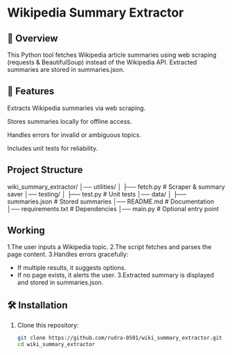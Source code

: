 # Wikipedia Summary Extractor

## 📌 Overview
This Python tool fetches Wikipedia article summaries using web scraping (requests & BeautifulSoup) instead of the Wikipedia API. Extracted summaries are stored in summaries.json.




## 🚀 Features


Extracts Wikipedia summaries via web scraping.

Stores summaries locally for offline access.

Handles errors for invalid or ambiguous topics.

Includes unit tests for reliability.
## Project Structure

wiki_summary_extractor/
│── utilities/
│   ├── fetch.py  # Scraper & summary saver
│── testing/
│   ├── test.py  # Unit tests
│── data/
│   ├── summaries.json  # Stored summaries
│── README.md  # Documentation
│── requirements.txt  # Dependencies
│── main.py  # Optional entry point

## Working
1.The user inputs a Wikipedia topic.
2.The script fetches and parses the page content.
3.Handles errors gracefully:
   - If multiple results, it suggests options.
   - If no page exists, it alerts the user.
3.Extracted summary is displayed and stored in summaries.json.

## 🛠️ Installation
1. Clone this repository:
   ```bash
   git clone https://github.com/rudra-0501/wiki_summary_extractor.git
   cd wiki_summary_extractor